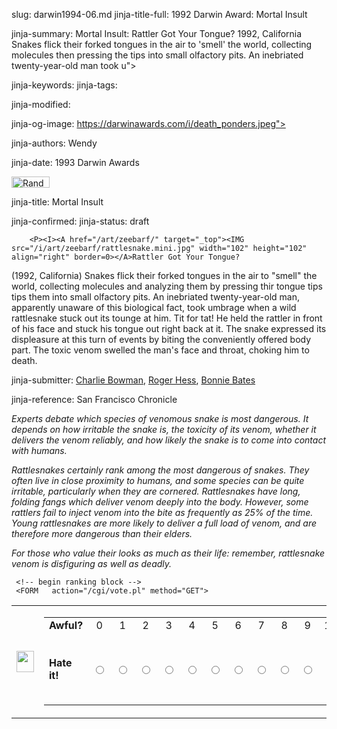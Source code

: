 slug: darwin1994-06.md
jinja-title-full: 1992 Darwin Award: Mortal Insult

jinja-summary: Mortal Insult: Rattler Got Your Tongue? 1992, California Snakes flick their forked tongues in the air to 'smell' the world, collecting molecules then pressing the tips into small olfactory pits. An inebriated twenty-year-old man took u">

jinja-keywords:
jinja-tags:

jinja-modified:

jinja-og-image: https://darwinawards.com/i/death_ponders.jpeg">

jinja-authors: Wendy

jinja-date: 1993 Darwin Awards

<IMG src="/i/random.jpg" width="61" height="18" border="0" alt="Random"></A>
</TD>


jinja-title: Mortal Insult


jinja-confirmed:
jinja-status: draft

		<P><I><A href="/art/zeebarf/" target="_top"><IMG src="/i/art/zeebarf/rattlesnake.mini.jpg" width="102" height="102" align="right" border=0></A>Rattler Got Your Tongue?
</I></P>
		<P>(1992, California) Snakes flick their forked tongues in the air to "smell"
the world, collecting molecules and analyzing them by pressing thir tongue
tips tips them into small olfactory pits. An inebriated twenty-year-old
man, apparently unaware of this biological fact, took umbrage when a wild
rattlesnake stuck out its tounge at him. Tit for tat!	 He held the rattler
in front of his face and stuck his tongue out right back at it.	 The snake
expressed its displeasure at this turn of events by biting the conveniently
offered body part. The toxic venom swelled the man's face and throat,
choking him to death.
</P>

		
<P align=center>
<!--#include virtual="/inc/votebar_viewvoteonly" -->

jinja-submitter: <A href="mailto:REMOVE-charlieandann@yahoo.com">Charlie Bowman</A>, <A href="mailto:REMOVE-rhess@pacbell.net">Roger Hess</A>, <A href="mailto:REMOVE-bonnie_bates@agilent.com">Bonnie Bates</A>

jinja-reference: San Francisco Chronicle

<P><I>Experts debate which species of venomous snake is most dangerous.
It depends on how irritable the snake is, the toxicity of its venom,
whether it delivers the venom reliably, and how likely the snake is to come
into contact with humans.</I>

<I>Rattlesnakes certainly rank among the most dangerous of snakes.	They often
live in close proximity to humans, and some species can be quite irritable,
particularly when they are cornered. Rattlesnakes have long, folding fangs
which deliver venom deeply into the body. However, some rattlers fail
to inject venom into the bite as frequently as 25% of the time.	 Young
rattlesnakes are more likely to deliver a full load of venom, and are
therefore more dangerous than their elders.</I>

<I>For those who value their looks as much as their life: remember,
rattlesnake venom is disfiguring as well as deadly.</I></P>

	 <!-- begin ranking block -->
	 <FORM	 action="/cgi/vote.pl" method="GET">
<TABLE border=0 background="/i/bgmain.jpg" cellpadding=5 cellspacing=0>
<TR>
<TD>
<IMG src="/i/point12.gif" border=0 width="28" height="34">
</TD>
<TD>
<TABLE border=0 background="" cellpadding=0 cellspacing=0>
<TR>
<TD align=left><B>Awful?</B></TD>
<TD align=center>0</TD>
<TD align=center>1</TD>
<TD align=center>2</TD>
<TD align=center>3</TD>
<TD align=center>4</TD>
<TD align=center>5</TD>
<TD align=center>6</TD>
<TD align=center>7</TD>
<TD align=center>8</TD>
<TD align=center>9</TD>
<TD align=center>10</TD>
<TD align=right><B>Great?</B></TD>
</TR>
<TR>
<TD align=left><B>Hate it!</B></TD>
<TD align=center><INPUT type="radio" name="votevalue" value="0"></TD>
<TD align=center><INPUT type="radio" name="votevalue" value="1"></TD>
<TD align=center><INPUT type="radio" name="votevalue" value="2"></TD>
<TD align=center><INPUT type="radio" name="votevalue" value="3"></TD>
<TD align=center><INPUT type="radio" name="votevalue" value="4"></TD>
<TD align=center><INPUT type="radio" name="votevalue" value="5"></TD>
<TD align=center><INPUT type="radio" name="votevalue" value="6"></TD>
<TD align=center><INPUT type="radio" name="votevalue" value="7"></TD>
<TD align=center><INPUT type="radio" name="votevalue" value="8"></TD>
<TD align=center><INPUT type="radio" name="votevalue" value="9"></TD>
<TD align=center><INPUT type="radio" name="votevalue" value="10"></TD>
<TD align=right><B>Love it!</B></TD>
<TD>
<IMG src="/i/point13.gif" border=0 width="28" height="34">
<INPUT type="submit" value="Vote on this Darwin Award!">
</FORM>
<!-- end ranking block -->

<!-- formerly email_a_friend pl -->

jinja-solicit-input:



<!--#include file=nav_1994.html -->


